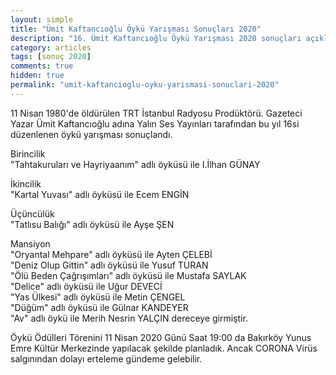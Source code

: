 ```yaml
---
layout: simple
title: "Ümit Kaftancıoğlu Öykü Yarışması Sonuçları 2020"
description: "16. Ümit Kaftancıoğlu Öykü Yarışması 2020 sonuçları açıklanmıştır."
category: articles
tags: [sonuç 2020]
comments: true
hidden: true
permalink: "umit-kaftancioglu-oyku-yarismasi-sonuclari-2020"
---
```


11 Nisan 1980'de öldürülen TRT İstanbul Radyosu Prodüktörü. Gazeteci Yazar Ümit Kaftancıoğlu adına Yalın Ses Yayınları tarafından bu yıl 16si düzenlenen öykü yarışması sonuçlandı.  

Birincilik  
"Tahtakuruları ve Hayriyaanım" adlı öyküsü ile I.İlhan GÜNAY  

İkincilik  
"Kartal Yuvası" adlı öyküsü ile Ecem ENGİN  

Üçüncülük  
"Tatlısu Balığı" adlı öyküsü ile Ayşe ŞEN  

Mansiyon  
"Oryantal Mehpare" adlı öyküsü ile Ayten ÇELEBİ  
"Deniz Olup Gittin" adlı öyküsü ile Yusuf TURAN  
"Ölü Beden Çağrışımları" adlı öyküsü ile Mustafa SAYLAK  
"Delice" adlı öyküsü ile Uğur DEVECİ  
"Yas Ülkesi" adlı öyküsü ile Metin ÇENGEL  
"Düğüm" adlı öyküsü ile Gülnar KANDEYER  
"Av" adlı öykü ile Merih Nesrin YALÇIN dereceye girmiştir.  

Öykü Ödülleri Törenini 11 Nisan 2020 Günü Saat 19:00 da Bakırköy Yunus Emre Kültür Merkezinde yapılacak şekilde planladık. Ancak CORONA Virüs salgınından dolayı erteleme gündeme gelebilir.